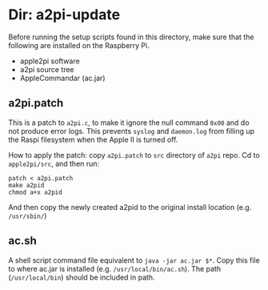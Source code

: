 # Dir: a2pi-update

Before running the setup scripts found in this directory, make sure that the following are installed on the Raspberry Pi.

* apple2pi software
* a2pi source tree
* AppleCommandar (ac.jar)

## a2pi.patch

This is a patch to `a2pi.c`, to make it ignore the null command `0x00` and do not produce error logs. This prevents `syslog` and `daemon.log` from filling up the Raspi filesystem when the Apple II is turned off.

How to apply the patch: copy `a2pi.patch` to `src` directory of `a2pi` repo. Cd to `apple2pi/src`, and then run:
 ```
 patch < a2pi.patch
 make a2pid
 chmod a+x a2pid
 ```
And then copy the newly created a2pid to the original install location (e.g. `/usr/sbin/`)

## ac.sh
A shell script command file equivalent to `java -jar ac.jar $*`.  Copy this file to where ac.jar is installed (e.g. `/usr/local/bin/ac.sh`). The path (`/usr/local/bin`) should be included in path.
